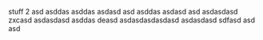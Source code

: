 stuff
 2
asd
asddas
asddas
asdasd
asd
asddas
asdasd
asd
asdasdasd
zxcasd
asdasdasd
asddas
deasd
asdasdasdasdasd
asdasdasd
sdfasd
asd
asd
